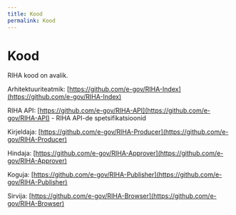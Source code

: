 ```yaml
---
title: Kood
permalink: Kood
---
```


# Kood

RIHA kood on avalik.

Arhitektuuriteatmik: [https://github.com/e-gov/RIHA-Index](https://github.com/e-gov/RIHA-Index)

RIHA API: [https://github.com/e-gov/RIHA-API](https://github.com/e-gov/RIHA-API) - RIHA API-de spetsifikatsioonid

Kirjeldaja: [https://github.com/e-gov/RIHA-Producer](https://github.com/e-gov/RIHA-Producer)

Hindaja: [https://github.com/e-gov/RIHA-Approver](https://github.com/e-gov/RIHA-Approver)

Koguja: [https://github.com/e-gov/RIHA-Publisher](https://github.com/e-gov/RIHA-Publisher)

Sirvija: [https://github.com/e-gov/RIHA-Browser](https://github.com/e-gov/RIHA-Browser)

